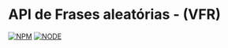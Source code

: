# API de Frases aleatórias - (VFR)

[![NPM](https://img.shields.io/badge/npm-v5.6.0-blue.svg?style=for-the-badge)](https://www.npmjs.com/) 
[![NODE](https://img.shields.io/badge/node-v9.0.0-blue.svg?style=for-the-badge)](https://nodejs.org/en//)

